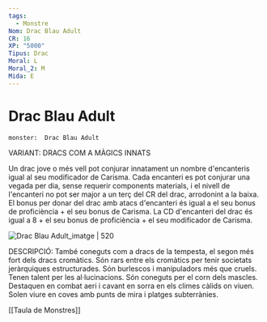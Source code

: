 ```yaml
---
tags:
  - Monstre
Nom: Drac Blau Adult
CR: 16
XP: "5000"
Tipus: Drac
Moral: L
Moral_2: M
Mida: E
---
```

# Drac Blau Adult

```statblock
monster:  Drac Blau Adult
```

VARIANT: DRACS COM A MÀGICS INNATS

Un drac jove o més vell pot conjurar innatament un nombre d'encanteris igual al seu modificador de Carisma. Cada encanteri es pot conjurar una vegada per dia, sense requerir components materials, i el nivell de l'encanteri no pot ser major a un terç del CR del drac, arrodonint a la baixa. El bonus per donar del drac amb atacs d'encanteri és igual a el seu bonus de proficiència + el seu bonus de Carisma. La CD d'encanteri del drac és igual a 8 + el seu bonus de proficiència + el seu modificador de Carisma.

![Drac Blau Adult_imatge | 520](https://static.wikia.nocookie.net/forgottenrealms/images/3/37/Monster_Manual_5e_-_Dragon%2C_Blue_-_p90.jpg/revision/latest?cb=20200827214616)

DESCRIPCIÓ: 
També coneguts com a dracs de la tempesta, el segon més fort dels dracs cromàtics. Són rars entre els cromàtics per tenir societats jeràrquiques estructurades. Són burlescos i manipuladors més que cruels. Tenen talent per les al·lucinacions. Són coneguts per el corn dels mascles. Destaquen en combat aeri i cavant en sorra en els climes càlids on viuen. Solen viure en coves amb punts de mira i platges subterrànies.

[[Taula de Monstres]]


